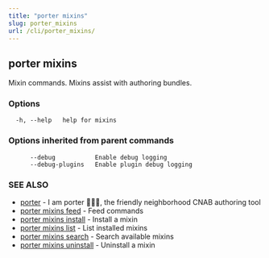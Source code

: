 ```yaml
---
title: "porter mixins"
slug: porter_mixins
url: /cli/porter_mixins/
---
```

## porter mixins

Mixin commands. Mixins assist with authoring bundles.

### Options

```
  -h, --help   help for mixins
```

### Options inherited from parent commands

```
      --debug           Enable debug logging
      --debug-plugins   Enable plugin debug logging
```

### SEE ALSO

* [porter](/cli/porter/)	 - I am porter 👩🏽‍✈️, the friendly neighborhood CNAB authoring tool
* [porter mixins feed](/cli/porter_mixins_feed/)	 - Feed commands
* [porter mixins install](/cli/porter_mixins_install/)	 - Install a mixin
* [porter mixins list](/cli/porter_mixins_list/)	 - List installed mixins
* [porter mixins search](/cli/porter_mixins_search/)	 - Search available mixins
* [porter mixins uninstall](/cli/porter_mixins_uninstall/)	 - Uninstall a mixin

